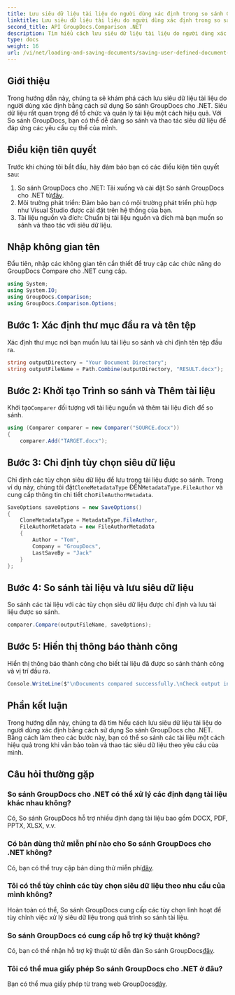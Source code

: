 ```yaml
---
title: Lưu siêu dữ liệu tài liệu do người dùng xác định trong so sánh GroupDocs cho .NET
linktitle: Lưu siêu dữ liệu tài liệu do người dùng xác định trong so sánh GroupDocs cho .NET
second_title: API GroupDocs.Comparison .NET
description: Tìm hiểu cách lưu siêu dữ liệu tài liệu do người dùng xác định bằng cách sử dụng So sánh GroupDocs cho .NET. Dễ dàng so sánh và thao tác siêu dữ liệu với hướng dẫn từng bước.
type: docs
weight: 16
url: /vi/net/loading-and-saving-documents/saving-user-defined-document-metadata/
---
```

## Giới thiệu
Trong hướng dẫn này, chúng ta sẽ khám phá cách lưu siêu dữ liệu tài liệu do người dùng xác định bằng cách sử dụng So sánh GroupDocs cho .NET. Siêu dữ liệu rất quan trọng để tổ chức và quản lý tài liệu một cách hiệu quả. Với So sánh GroupDocs, bạn có thể dễ dàng so sánh và thao tác siêu dữ liệu để đáp ứng các yêu cầu cụ thể của mình.
## Điều kiện tiên quyết
Trước khi chúng tôi bắt đầu, hãy đảm bảo bạn có các điều kiện tiên quyết sau:
1.  So sánh GroupDocs cho .NET: Tải xuống và cài đặt So sánh GroupDocs cho .NET từ[đây](https://releases.groupdocs.com/comparison/net/).
2. Môi trường phát triển: Đảm bảo bạn có môi trường phát triển phù hợp như Visual Studio được cài đặt trên hệ thống của bạn.
3. Tài liệu nguồn và đích: Chuẩn bị tài liệu nguồn và đích mà bạn muốn so sánh và thao tác với siêu dữ liệu.

## Nhập không gian tên
Đầu tiên, nhập các không gian tên cần thiết để truy cập các chức năng do GroupDocs Compare cho .NET cung cấp.
```csharp
using System;
using System.IO;
using GroupDocs.Comparison;
using GroupDocs.Comparison.Options;
```
## Bước 1: Xác định thư mục đầu ra và tên tệp
Xác định thư mục nơi bạn muốn lưu tài liệu so sánh và chỉ định tên tệp đầu ra.
```csharp
string outputDirectory = "Your Document Directory";
string outputFileName = Path.Combine(outputDirectory, "RESULT.docx");
```
## Bước 2: Khởi tạo Trình so sánh và Thêm tài liệu
 Khởi tạo`Comparer` đối tượng với tài liệu nguồn và thêm tài liệu đích để so sánh.
```csharp
using (Comparer comparer = new Comparer("SOURCE.docx"))
{
    comparer.Add("TARGET.docx");
```
## Bước 3: Chỉ định tùy chọn siêu dữ liệu
 Chỉ định các tùy chọn siêu dữ liệu để lưu trong tài liệu được so sánh. Trong ví dụ này, chúng tôi đặt`CloneMetadataType` ĐẾN`MetadataType.FileAuthor` và cung cấp thông tin chi tiết cho`FileAuthorMetadata`.
```csharp
SaveOptions saveOptions = new SaveOptions()
{
    CloneMetadataType = MetadataType.FileAuthor,
    FileAuthorMetadata = new FileAuthorMetadata
    {
        Author = "Tom",
        Company = "GroupDocs",
        LastSaveBy = "Jack"
    }
};
```
## Bước 4: So sánh tài liệu và lưu siêu dữ liệu
So sánh các tài liệu với các tùy chọn siêu dữ liệu được chỉ định và lưu tài liệu được so sánh.
```csharp
comparer.Compare(outputFileName, saveOptions);
```
## Bước 5: Hiển thị thông báo thành công
Hiển thị thông báo thành công cho biết tài liệu đã được so sánh thành công và vị trí đầu ra.
```csharp
Console.WriteLine($"\nDocuments compared successfully.\nCheck output in {outputDirectory}.");
```

## Phần kết luận
Trong hướng dẫn này, chúng ta đã tìm hiểu cách lưu siêu dữ liệu tài liệu do người dùng xác định bằng cách sử dụng So sánh GroupDocs cho .NET. Bằng cách làm theo các bước này, bạn có thể so sánh các tài liệu một cách hiệu quả trong khi vẫn bảo toàn và thao tác siêu dữ liệu theo yêu cầu của mình.
## Câu hỏi thường gặp
### So sánh GroupDocs cho .NET có thể xử lý các định dạng tài liệu khác nhau không?
Có, So sánh GroupDocs hỗ trợ nhiều định dạng tài liệu bao gồm DOCX, PDF, PPTX, XLSX, v.v.
### Có bản dùng thử miễn phí nào cho So sánh GroupDocs cho .NET không?
 Có, bạn có thể truy cập bản dùng thử miễn phí[đây](https://releases.groupdocs.com/).
### Tôi có thể tùy chỉnh các tùy chọn siêu dữ liệu theo nhu cầu của mình không?
Hoàn toàn có thể, So sánh GroupDocs cung cấp các tùy chọn linh hoạt để tùy chỉnh việc xử lý siêu dữ liệu trong quá trình so sánh tài liệu.
### So sánh GroupDocs có cung cấp hỗ trợ kỹ thuật không?
Có, bạn có thể nhận hỗ trợ kỹ thuật từ diễn đàn So sánh GroupDocs[đây](https://forum.groupdocs.com/c/comparison/12).
### Tôi có thể mua giấy phép So sánh GroupDocs cho .NET ở đâu?
 Bạn có thể mua giấy phép từ trang web GroupDocs[đây](https://purchase.groupdocs.com/buy).